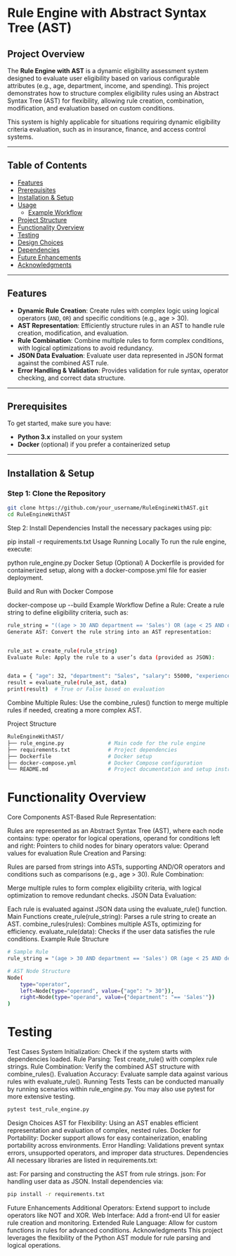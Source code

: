 # Rule Engine with Abstract Syntax Tree (AST)

## Project Overview

The **Rule Engine with AST** is a dynamic eligibility assessment system designed to evaluate user eligibility based on various configurable attributes (e.g., age, department, income, and spending). This project demonstrates how to structure complex eligibility rules using an Abstract Syntax Tree (AST) for flexibility, allowing rule creation, combination, modification, and evaluation based on custom conditions. 

This system is highly applicable for situations requiring dynamic eligibility criteria evaluation, such as in insurance, finance, and access control systems.

---

## Table of Contents

- [Features](#features)
- [Prerequisites](#prerequisites)
- [Installation & Setup](#installation--setup)
- [Usage](#usage)
  - [Example Workflow](#example-workflow)
- [Project Structure](#project-structure)
- [Functionality Overview](#functionality-overview)
- [Testing](#testing)
- [Design Choices](#design-choices)
- [Dependencies](#dependencies)
- [Future Enhancements](#future-enhancements)
- [Acknowledgments](#acknowledgments)

---

## Features

- **Dynamic Rule Creation**: Create rules with complex logic using logical operators (`AND`, `OR`) and specific conditions (e.g., age > 30).
- **AST Representation**: Efficiently structure rules in an AST to handle rule creation, modification, and evaluation.
- **Rule Combination**: Combine multiple rules to form complex conditions, with logical optimizations to avoid redundancy.
- **JSON Data Evaluation**: Evaluate user data represented in JSON format against the combined AST rule.
- **Error Handling & Validation**: Provides validation for rule syntax, operator checking, and correct data structure.

---

## Prerequisites

To get started, make sure you have:

- **Python 3.x** installed on your system
- **Docker** (optional) if you prefer a containerized setup

---

## Installation & Setup

### Step 1: Clone the Repository

```bash
git clone https://github.com/your_username/RuleEngineWithAST.git
cd RuleEngineWithAST
```


Step 2: Install Dependencies
Install the necessary packages using pip:



pip install -r requirements.txt
Usage
Running Locally
To run the rule engine, execute:

python rule_engine.py
Docker Setup (Optional)
A Dockerfile is provided for containerized setup, along with a docker-compose.yml file for easier deployment.


Build and Run with Docker Compose

docker-compose up --build
Example Workflow
Define a Rule: Create a rule string to define eligibility criteria, such as:

```bash
rule_string = "((age > 30 AND department == 'Sales') OR (age < 25 AND department == 'Marketing')) AND (salary > 50000 OR experience > 5)"
Generate AST: Convert the rule string into an AST representation:


rule_ast = create_rule(rule_string)
Evaluate Rule: Apply the rule to a user’s data (provided as JSON):


data = { "age": 32, "department": "Sales", "salary": 55000, "experience": 4 }
result = evaluate_rule(rule_ast, data)
print(result)  # True or False based on evaluation
```
Combine Multiple Rules: Use the combine_rules() function to merge multiple rules if needed, creating a more complex AST.

Project Structure
```bash
RuleEngineWithAST/
├── rule_engine.py              # Main code for the rule engine
├── requirements.txt            # Project dependencies
├── Dockerfile                  # Docker setup
├── docker-compose.yml          # Docker Compose configuration
└── README.md                   # Project documentation and setup instructions
```
# Functionality Overview
Core Components
AST-Based Rule Representation:

Rules are represented as an Abstract Syntax Tree (AST), where each node contains:
type: operator for logical operations, operand for conditions
left and right: Pointers to child nodes for binary operators
value: Operand values for evaluation
Rule Creation and Parsing:

Rules are parsed from strings into ASTs, supporting AND/OR operators and conditions such as comparisons (e.g., age > 30).
Rule Combination:

Merge multiple rules to form complex eligibility criteria, with logical optimization to remove redundant checks.
JSON Data Evaluation:

Each rule is evaluated against JSON data using the evaluate_rule() function.
Main Functions
create_rule(rule_string):
Parses a rule string to create an AST.
combine_rules(rules):
Combines multiple ASTs, optimizing for efficiency.
evaluate_rule(data):
Checks if the user data satisfies the rule conditions.
Example Rule Structure
```bash
# Sample Rule
rule_string = "(age > 30 AND department == 'Sales') OR (age < 25 AND department == 'Marketing')"

# AST Node Structure
Node(
    type="operator",
    left=Node(type="operand", value={"age": "> 30"}),
    right=Node(type="operand", value={"department": "== 'Sales'"})
)
```
# Testing
Test Cases
System Initialization: Check if the system starts with dependencies loaded.
Rule Parsing: Test create_rule() with complex rule strings.
Rule Combination: Verify the combined AST structure with combine_rules().
Evaluation Accuracy: Evaluate sample data against various rules with evaluate_rule().
Running Tests
Tests can be conducted manually by running scenarios within rule_engine.py. You may also use pytest for more extensive testing.

```bash
pytest test_rule_engine.py
```
Design Choices
AST for Flexibility: Using an AST enables efficient representation and evaluation of complex, nested rules.
Docker for Portability: Docker support allows for easy containerization, enabling portability across environments.
Error Handling: Validations prevent syntax errors, unsupported operators, and improper data structures.
Dependencies
All necessary libraries are listed in requirements.txt:

ast: For parsing and constructing the AST from rule strings.
json: For handling user data as JSON.
Install dependencies via:
```bash
pip install -r requirements.txt
```
Future Enhancements
Additional Operators: Extend support to include operators like NOT and XOR.
Web Interface: Add a front-end UI for easier rule creation and monitoring.
Extended Rule Language: Allow for custom functions in rules for advanced conditions.
Acknowledgments
This project leverages the flexibility of the Python AST module for rule parsing and logical operations.

